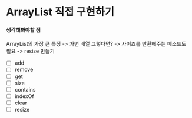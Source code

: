 # ArrayList 직접 구현하기

#### 생각해봐야할 점
ArrayList의 가장 큰 특징 -> 가변 배열
그렇다면? -> 사이즈를 반환해주는 메소드도 필요 -> resize 만들기

- [ ] add
- [ ] remove
- [ ] get
- [ ] size
- [ ] contains
- [ ] indexOf
- [ ] clear
- [ ] resize